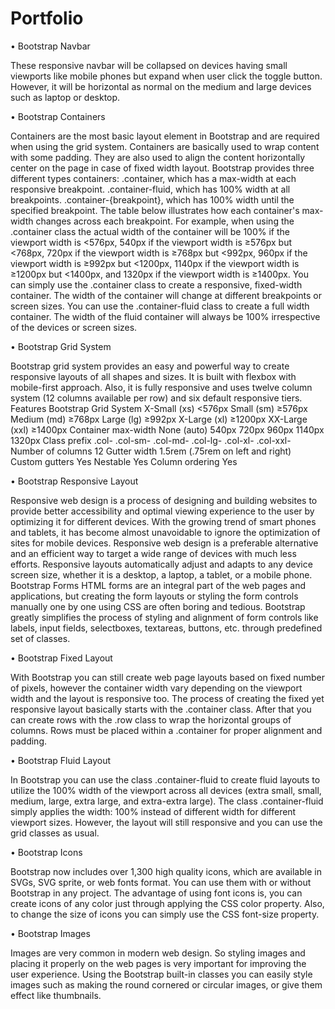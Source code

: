 # Portfolio

•	Bootstrap Navbar

These responsive navbar will be collapsed on devices having small viewports like mobile phones but expand when user click the toggle button. However, it will be horizontal as normal on the medium and large devices such as laptop or desktop.

•	Bootstrap Containers

Containers are the most basic layout element in Bootstrap and are required when using the grid system. Containers are basically used to wrap content with some padding. They are also used to align the content horizontally center on the page in case of fixed width layout.
Bootstrap provides three different types containers:
.container, which has a max-width at each responsive breakpoint.
.container-fluid, which has 100% width at all breakpoints.
.container-{breakpoint}, which has 100% width until the specified breakpoint.
The table below illustrates how each container's max-width changes across each breakpoint.
For example, when using the .container class the actual width of the container will be 100% if the viewport width is <576px, 540px if the viewport width is ≥576px but <768px, 720px if the viewport width is ≥768px but <992px, 960px if the viewport width is ≥992px but <1200px, 1140px if the viewport width is ≥1200px but <1400px, and 1320px if the viewport width is ≥1400px.
You can simply use the .container class to create a responsive, fixed-width container. The width of the container will change at different breakpoints or screen sizes.
You can use the .container-fluid class to create a full width container. The width of the fluid container will always be 100% irrespective of the devices or screen sizes.

•	Bootstrap Grid System

Bootstrap grid system provides an easy and powerful way to create responsive layouts of all shapes and sizes. It is built with flexbox with mobile-first approach. Also, it is fully responsive and uses twelve column system (12 columns available per row) and six default responsive tiers.
Features
Bootstrap  Grid System	X-Small (xs)
<576px	Small (sm)
≥576px	Medium (md)
≥768px	Large (lg)
≥992px	X-Large (xl)
≥1200px	XX-Large (xxl)
≥1400px
Container max-width	None (auto)	540px	720px	960px	1140px	1320px
Class prefix	.col-	.col-sm-	.col-md-	.col-lg-	.col-xl-	.col-xxl-
Number of columns	12
Gutter width	1.5rem (.75rem on left and right)
Custom gutters	Yes
Nestable	Yes
Column ordering	Yes


•	Bootstrap Responsive Layout

Responsive web design is a process of designing and building websites to provide better accessibility and optimal viewing experience to the user by optimizing it for different devices.
With the growing trend of smart phones and tablets, it has become almost unavoidable to ignore the optimization of sites for mobile devices. Responsive web design is a preferable alternative and an efficient way to target a wide range of devices with much less efforts.
Responsive layouts automatically adjust and adapts to any device screen size, whether it is a desktop, a laptop, a tablet, or a mobile phone. 
Bootstrap Forms
HTML forms are an integral part of the web pages and applications, but creating the form layouts or styling the form controls manually one by one using CSS are often boring and tedious. Bootstrap greatly simplifies the process of styling and alignment of form controls like labels, input fields, selectboxes, textareas, buttons, etc. through predefined set of classes.

•	Bootstrap Fixed Layout

With Bootstrap you can still create web page layouts based on fixed number of pixels, however the container width vary depending on the viewport width and the layout is responsive too.
The process of creating the fixed yet responsive layout basically starts with the .container class. After that you can create rows with the .row class to wrap the horizontal groups of columns. Rows must be placed within a .container for proper alignment and padding.

•	Bootstrap Fluid Layout

In Bootstrap you can use the class .container-fluid to create fluid layouts to utilize the 100% width of the viewport across all devices (extra small, small, medium, large, extra large, and extra-extra large).
The class .container-fluid simply applies the width: 100% instead of different width for different viewport sizes. However, the layout will still responsive and you can use the grid classes as usual.

•	Bootstrap Icons

Bootstrap now includes over 1,300 high quality icons, which are available in SVGs, SVG sprite, or web fonts format. You can use them with or without Bootstrap in any project.
The advantage of using font icons is, you can create icons of any color just through applying the CSS color property. Also, to change the size of icons you can simply use the CSS font-size property.

•	Bootstrap Images

Images are very common in modern web design. So styling images and placing it properly on the web pages is very important for improving the user experience.
Using the Bootstrap built-in classes you can easily style images such as making the round cornered or circular images, or give them effect like thumbnails.
